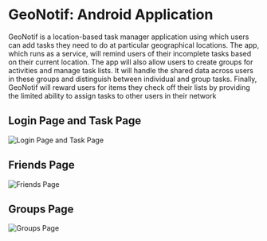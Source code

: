 # GeoNotif: Android Application

GeoNotif is a location-based task manager application using which users can add tasks they
need to do at particular geographical locations. The app, which runs as a service, will remind
users of their incomplete tasks based on their current location. The app will also allow users to
create groups for activities and manage task lists. It will handle the shared data across users in
these groups and distinguish between individual and group tasks. Finally, GeoNotif will reward
users for items they check off their lists by providing the limited ability to assign tasks to other
users in their network



## Login Page and Task Page
![Login Page and Task Page](https://github.com/Srijha09/GeoNotif/assets/50697493/efec96a9-c4ad-4f56-8d45-1e3db7b93f29)

## Friends Page
![Friends Page](https://github.com/Srijha09/GeoNotif/assets/50697493/f36df17c-0755-440e-ae53-5ed73d7e54c4)

## Groups Page
![Groups Page](https://github.com/Srijha09/GeoNotif/assets/50697493/298c176a-d312-4598-9d41-a937302e7cc6)

